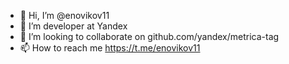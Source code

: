 - 👋 Hi, I’m @enovikov11
- 👀 I’m developer at Yandex
- 💞️ I’m looking to collaborate on github.com/yandex/metrica-tag
- 📫 How to reach me https://t.me/enovikov11

<!---
enovikov11/enovikov11 is a ✨ special ✨ repository because its `README.md` (this file) appears on your GitHub profile.
You can click the Preview link to take a look at your changes.
--->
